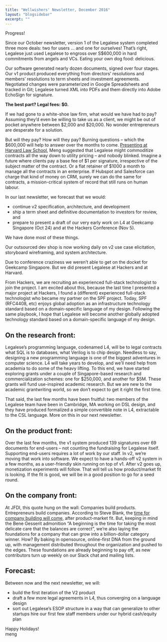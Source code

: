 ```yaml
---
title: "Wellwishers' Newsletter, December 2016"
layout: "blogsidebar"
excerpt: ""
---
```

Progress!

Since our October newsletter, version 1 of the Legalese system completed three more deals: two for users … and one for ourselves! That’s right, Legalese just used Legalese to engross over S$600,000 in hard commitments from angels and VCs. Eating your own dog food: delicious.

Our software generated nearly dozen documents, signed over four stages. Our v1 product produced everything from directors’ resolutions and members’ resolutions to term sheets and investment agreements. Negotiated changes were parameterized in Google Spreadsheets and tracked in Git; Legalese turned XML into PDFs and them directly into Adobe EchoSign for signature.

**The best part? Legal fees: $0.**

If we had gone to a white-shoe law firm, what would we have had to pay? Assuming they’d even be willing to take us as a client, we might be out of pocket anywhere between $2,000 and $20,000. No wonder entrepreneurs are desperate for a solution.

But will they pay? How will they pay? Burning questions – which the $600,000 will help to answer over the months to come. [Presenting at Harvard Law School](https://cyber.harvard.edu/events/2016/12/Algorithms), Meng suggested that Legalese might commoditize contracts all the way down to utility pricing – and nobody blinked. Imagine a future where clients pay a base fee of $1 per signature, irrespective of the subject matter of the contract. Or a flat retainer of $1000 a month to manage all the contracts in an enterprise. If Hubspot and Salesforce can charge that kind of money on CRM, surely we can do the same for contracts, a mission-critical system of record that still runs on human labour.

In our last newsletter, we forecast that we would:
* continue v2 specification, architecture, and development
* ship a term sheet and definitive documentation to investors for review, and
* prepare to present a draft of our very early work on L4 at Geekcamp Singapore (Oct 24) and at the Hackers Conference (Nov 5).

We have done most of these things.

Our outsourced dev shop is now working daily on v2 use case elicitation, storyboard wireframing, and system architecture.

Due to conference craziness we weren’t able to get on the docket for Geekcamp Singapore. But we did present Legalese at Hackers and at Harvard.

From Hackers, we are recruiting an experienced full-stack technologist to join the project. I am excited about this, because the last time I presented a major project at Hackers, I found a (different) experienced full-stack technologist who became my partner on the SPF project. Today, SPF (RFC4408, etc) enjoys global adoption as an infrastructure technology standard based on a domain-specific language of my design. Following the same playbook, I hope that Legalese will become another globally adopted technology standard based on a domain-specific language of my design.

## On the research front:

Legalese’s programming language, codenamed L4, will be to legal contracts what SQL is to databases, what Verilog is to chip design. Needless to say, designing a new programming language is one of the biggest adventures in computer science. L4 will take years to develop, and we’ll need help from academia to do some of the heavy lifting. To this end, we have started exploring grants under a couple of Singapore-based research and commercialization schemes: one for $250,000, and another for $5M. These grants will fund use-inspired academic research. But we are new to the academic grantwriting world, so we don’t expect to get it right the first time.

That said, the last few months have been fruitful: two members of the Legalese team have been in Cambridge, MA working on DSL design, and they have produced formalized a simple convertible note in L4, extractable to the CSL language. More on this in our next newsletter.

## On the product front:

Over the last few months, the v1 system produced 139 signatures over 69 documents for end-users – not counting the fundraising for Legalese itself. Supporting end-users requires a lot of work by our staff. In v2, we’re moving that work into software. We expect to have a hands-off v2 system in a few months, as a user-friendly skin running on top of v1. After v2 goes up, monetization experiments will follow. That will tell us how product/market fit is looking. If the fit is good, we will be in a good position to go for a seed round.

## On the company front:

At JFDI, this quote hung on the wall: Companies build products. Entrepreneurs build companies. According to Steve Blank, the [time for company building will come](https://www.youtube.com/watch?v=xr2zFXblSRM&feature=youtu.be&t=59s), after product-market fit. But, keeping in mind the Bene Gesserit admonition “A beginning is the time for taking the most delicate care that the balances are correct”, we’re also laying the foundations for a company that can grow into a billion-dollar category winner. How? By baking in opensource, online-first DNA from the ground up, with management distributed throughout the organization and pushed to the edges. These foundations are already beginning to pay off, as new contributors turn up weekly on our Slack chat and mailing lists.

## Forecast:

Between now and the next newsletter, we will:
* build the first iteration of the V2 product
* draft a few more legal agreements in L4, thus converging on a language design
* sort out Legalese’s ESOP structure in a way that can generalize to other startups hire our first few staff members under our hybrid cash/equity plan

Happy Holidays!
<br>
meng

